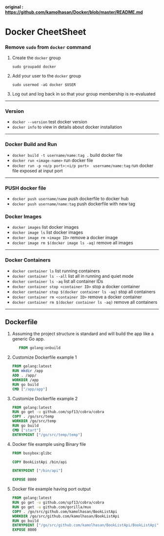 #### original : https://github.com/kamolhasan/Docker/blob/master/README.md

# Docker CheetSheet

### Remove `sudo` from  `docker` command 

1. Create the `docker` group
    ```
    sudo groupadd docker
    ```
   
2. Add your user to the `docker` group
    ```
    sudo usermod -aG docker $USER
    ```
3. Log out and log back in so that your group membership is re-evaluated

----------------------------
### Version

+ `docker --version` test docker version
+ `docker info` to view in details about docker installation

---------------------------
### Docker Build and Run
+ `docker build -t username/name:tag .` build docker file
+ `docker run <image-name>` run docker file
+ `docker run -p <o/p port>:<i/p port>  username/name:tag` run docker file exposed at input port

--------------------------

### PUSH docker file 
+ `docker push username/name` push dockerfile to docker hub
+ `docker push username/name:tag` push dockerfile with new tag




### Docker Images
+ `docker images` list docker images
+ `docker image ls` list docker images 
+ `docker image rm <image ID>` remove a docker image
+ `docker image rm $(docker image ls -aq)` remove all images

------------------------
### Docker Containers
+ `docker container ls` list running containers
+ `docker container ls --all` list all in running and quiet mode
+ `docker container ls -aq` list all container IDs
+ `docker container stop <container ID>` stop a docker container
+ `docker container stop $(docker container ls -aq)` stop all containers
+ `docker container rm <container ID>` remove a docker container
+ `docker container rm $(docker container ls -aq)` remove all containers
----------------------------------------
## Dockerfile
1. Assuming the project structure is standard and will build the app like 
a generic Go app.
    
    ```dockerfile
       FROM golang:onbuild
    ```
    
2. Customize Dockerfile example 1
    ```dockerfile
    FROM golang:latest
    RUN mkdir /app
    ADD . /app/
    WORKDIR /app
    RUN go build 
    CMD ["/app/app"]
    ```
3. Customize Dockerfile example 2
    ```dockerfile
    FROM golang:latest
    RUN go get -u github.com/spf13/cobra/cobra
    COPY . /go/src/temp
    WORKDIR /go/src/temp
    RUN go build
    CMD ["start"]
    ENTRYPOINT ["/go/src/temp/temp"]
    ```
4. Docker file example using Binary file 
    ```dockerfile
    FROM busybox:glibc
    
    COPY BookListApi /bin/api
    
    ENTRYPOINT ["/bin/api"]
    
    EXPOSE 8000
    ```
5. Docker file example having port output 
    ```dockerfile
    FROM golang:latest
    RUN go get -u github.com/spf13/cobra/cobra
    RUN go get -u github.com/gorilla/mux
    COPY . /go/src/github.com/kamolhasan/BookListApi
    WORKDIR /go/src/github.com/kamolhasan/BookListApi
    RUN go build
    ENTRYPOINT ["/go/src/github.com/kamolhasan/BookListApi/BookListApi"]
    EXPOSE 8000
    ```
 
